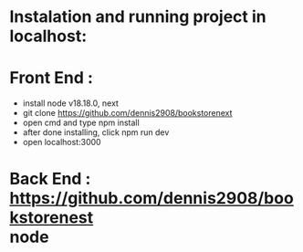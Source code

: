 # Instalation and running project in localhost:

# Front End : </br>

- install node v18.18.0, next
- git clone https://github.com/dennis2908/bookstorenext </br>
- open cmd and type npm install </br>
- after done installing, click  npm run dev <br>
- open localhost:3000<br>
  
# Back End : https://github.com/dennis2908/bookstorenest </br>	node